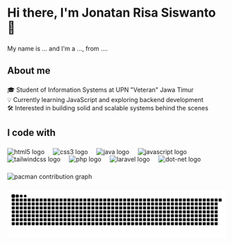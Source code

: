 <!--## Hi there 👋


**jrsiswanto/jrsiswanto** is a ✨ _special_ ✨ repository because its `README.md` (this file) appears on your GitHub profile.

Here are some ideas to get you started:

- 🔭 I’m currently working on ...
- 🌱 I’m currently learning ...
- 👯 I’m looking to collaborate on ...
- 🤔 I’m looking for help with ...
- 💬 Ask me about ...
- 📫 How to reach me: ...
- 😄 Pronouns: ...
- ⚡ Fun fact: ...
-->

<!--### Hi there, I'm Jonatan Risa Siswanto 👋

🎓 Student of Information Systems at UPN "Veteran" Jawa Timur  
💡 Currently learning JavaScript and exploring backend development  
🛠️ Interested in building solid and scalable systems behind the scenes  

---

### 🚀 Featured Projects
- 🔗 [SaaS Dashboard App](https://github.com/rafidev/saas-dashboard)
- 🔗 [3D Web Campus Tour](https://github.com/rafidev/campus-tour-3d)

---

### 📫 Let's Connect
[LinkedIn](https://linkedin.com/in/rafidev)  
[Email](mailto:rafi@example.com)-->

<h1 align="left">Hi there, I'm Jonatan Risa Siswanto 👋</h1>

###

<p align="left">My name is ... and I'm a ..., from ....</p>

###

<h2 align="left">About me</h2>

###

<p align="left">🎓 Student of Information Systems at UPN "Veteran" Jawa Timur  <br>💡 Currently learning JavaScript and exploring backend development  <br>🛠️ Interested in building solid and scalable systems behind the scenes</p>

###

<h2 align="left">I code with</h2>

###

<div align="left">
  <img src="https://cdn.jsdelivr.net/gh/devicons/devicon/icons/html5/html5-original.svg" height="40" alt="html5 logo"  />
  <img width="12" />
  <img src="https://cdn.jsdelivr.net/gh/devicons/devicon/icons/css3/css3-original.svg" height="40" alt="css3 logo"  />
  <img width="12" />
  <img src="https://cdn.jsdelivr.net/gh/devicons/devicon/icons/java/java-original.svg" height="40" alt="java logo"  />
  <img width="12" />
  <img src="https://cdn.jsdelivr.net/gh/devicons/devicon/icons/javascript/javascript-original.svg" height="40" alt="javascript logo"  />
  <img width="12" />
  <img src="https://cdn.jsdelivr.net/gh/devicons/devicon/icons/tailwindcss/tailwindcss-original-wordmark.svg" height="40" alt="tailwindcss logo"  />
  <img width="12" />
  <img src="https://cdn.jsdelivr.net/gh/devicons/devicon/icons/php/php-original.svg" height="40" alt="php logo"  />
  <img width="12" />
  <img src="https://cdn.jsdelivr.net/gh/devicons/devicon/icons/laravel/laravel-original.svg" height="40" alt="laravel logo"  />
  <img width="12" />
  <img src="https://cdn.jsdelivr.net/gh/devicons/devicon/icons/dot-net/dot-net-original.svg" height="40" alt="dot-net logo"  />
</div>

###

<picture>
  <source media="(prefers-color-scheme: dark)" srcset="https://raw.githubusercontent.com/jrsiswanto/jrsiswanto/output/pacman-contribution-graph-dark.svg">
  <source media="(prefers-color-scheme: light)" srcset="https://raw.githubusercontent.com/jrsiswanto/jrsiswanto/output/pacman-contribution-graph.svg">
  <img alt="pacman contribution graph" src="https://raw.githubusercontent.com/jrsiswanto/jrsiswanto/output/pacman-contribution-graph.svg">
</picture>

###

<img src="https://raw.githubusercontent.com/jrsiswanto/jrsiswanto/output/snake.svg" alt="Snake animation" />

###
